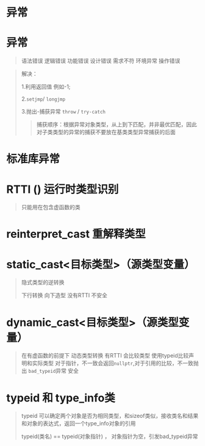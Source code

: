 # 异常

# 异常
> 语法错误 逻辑错误 功能错误 设计错误 需求不符 环境异常 操作错误

> 解决：
> 
> 1.利用返回值 例如-1;
> 
> 2.`setjmp`/ `longjmp`
> 
> 3.抛出-捕获异常  `throw` / `try-catch`
> > 捕获顺序：根据异常对象类型，从上到下匹配，并非最优匹配，因此对子类类型的异常的捕获不要放在基类类型异常捕获的后面
> 

# 标准库异常

# RTTI () 运行时类型识别
> 只能用在包含虚函数的类

# reinterpret_cast 重解释类型

# static_cast<目标类型>（源类型变量）
> 隐式类型的逆转换
> 
> 下行转换 向下造型 没有RTTI 不安全

# dynamic_cast<目标类型>（源类型变量）
> 在有虚函数的前提下 动态类型转换 有RTTI 会比较类型 使用typeid比较声明和实际类型 对于指针，不一致会返回`nullptr`,对于引用的比较，不一致抛出 `bad_typeid`异常 安全

# typeid 和 type_info类
> typeid 可以确定两个对象是否为相同类型，和sizeof类似，接收类名和结果和对象的表达式，返回一个type_info对象的引用
> 
> typeid(类名) == typeid(对象指针) ， 对象指针为空，引发bad_typeid异常
> 